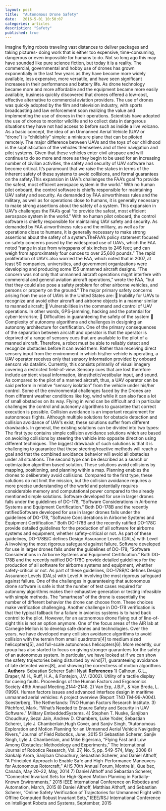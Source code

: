 ```yaml
---
layout: post
title:  "Autonomous Drone Safety"
date:   2016-5-01 10:50:07
categories: articles
description: "Safety"
published: true
---
```



<div>
Imagine flying robots traveling vast distances to deliver packages and taking pictures- doing work that is either too expensive, time-consuming, dangerous or even impossible for humans to do. Not so long ago this may have sounded like pure science fiction, but today it is a reality. The commercial, governmental and hobby use of drones has grown exponentially in the last few years as they have become more widely available, less expensive, more versatile, and have seen significant increases in their performance and battery life. As drone technology became more and more affordable and the equipment became more easily available, business quickly discovered that drones offered a low-cost, effective alternative to commercial aviation providers. The use of drones was quickly adopted by the film and television industry, with sports broadcasting and law enforcement soon realizing the value and implementing the use of drones in their operations. Scientists have adopted the use of drones to monitor wildlife and to collect data in dangerous situations they have not had access to before such as inside a live volcano. As a basic concept, the idea of an Unmanned Aerial Vehicle (UAV or “drone”) is “childishly” simple: a miniature plane that can be piloted remotely. The major difference between UAVs and the toys of our childhood is the sophistication of the vehicles themselves and of their navigation and pilot systems. Given that these vehicles enter civil airspace and will continue to do so more and more as they begin to be used for an increasing number of civilian activities, the safety and security of UAV software has become critical. It’s paramount that we raise the stakes in terms of the inherent safety of these systems to avoid collisions, and formal guarantees on the <span class="skimlinks-unlinked">safety.This</span> expansion in UAV’s challenges the FAA’s goal “to provide the safest, most efficient aerospace system in the world.” With no human pilot onboard, the control software is chiefly responsible for maintaining UAV safety and security. As demanded by FAA airworthiness rules and the military, as well as for operations close to humans, it is generally necessary to make strong assertions about the safety of a system. This expansion in UAV’s challenges the FAA’s goal “to provide the safest, most efficient aerospace system in the world.” With no human pilot onboard, the control software is chiefly responsible for maintaining UAV safety and security. As demanded by FAA airworthiness rules and the military, as well as for operations close to humans, it is generally necessary to make strong assertions about the safety of a <span class="skimlinks-unlinked">system.The</span>FAA’s policy statement focused on safety concerns posed by the widespread use of UAVs, which the FAA noted “range in size from wingspans of six inches to 246 feet; and can weigh from approximately four ounces to over 25,600 pounds.” The rapid proliferation of UAV’s also worried the FAA, which noted that in 2007, at least 50 companies, universities, and government organizations were developing and producing some 155 unmanned aircraft designs. “The concern was not only that unmanned aircraft operations might interfere with commercial and general aviation aircraft operations,” wrote the FAA, “but that they could also pose a safety problem for other airborne vehicles, and persons or property on the ground.” The major primary safety concerns arising from the use of UAVs in the United States are:  Inability for UAVs to recognize and avoid other aircraft and airborne objects in a manner similar to manned aircraft;  Vulnerabilities in the command and control of UAV operations. In other words, GPS-jamming, hacking and the potential for cyber-terrorism;  Difficulties in guaranteeing the safety of the system  Complexity of autonomy algorithms and challenges in designing an autonomy architecture for certification. One of the primary consequences of the separation between aircraft and operator is that the operator is deprived of a range of sensory cues that are available to the pilot of a manned aircraft. Therefore, a robot must be able to reliably detect and recognize obstacles before it can avoid them. Rather than receiving direct sensory input from the environment in which his/her vehicle is operating, a UAV operator receives only that sensory information provided by onboard sensors via datalink. Currently, this consists primarily of visual imagery covering a restricted field-of-view. Sensory cues that are lost therefore include ambient visual information, kinesthetic/vestibular input, and sound. As compared to the pilot of a manned aircraft, thus, a UAV operator can be said perform in relative “sensory isolation” from the vehicle under his/her control. Some of the environmental challenges faced by the Drones are from different weather conditions like fog, wind while it can also face a lot of small obstacles on its way. Flying in wind can be difficult and in particular challenges the control and autonomy algorithms to guarantee that correct execution is possible. Collision avoidance is an important requirement for autonomous flights. Although multiple solutions for obstacle detection and collision avoidance of UAV’s exist, these solutions suffer from different drawbacks. In general, the existing solutions can be divided into two types: The first type contains simple collision avoidance solutions which are based on avoiding collisions by steering the vehicle into opposite direction using different techniques. The biggest drawback of such solutions is that it is challenging to guarantee that these steering/reactive methods will reach a goal and that the combined avoidance behavior will avoid all obstacles under all situations. The second type can be described as a search or optimization algorithm based solution. These solutions avoid collisions by mapping, positioning, and planning within a map. Planning enables the drones to deliberately avoid collisions. Compared to the first type, these solutions do not limit the mission, but the collision avoidance requires a more precise understanding of the world and potentially requires considerable memory and computational power compared to the already mentioned simple solutions. Software developed for use in larger drones falls under the guidelines of DO-178, “Software Considerations in Airborne Systems and Equipment Certification.” Both DO-178B and the recently ratifiedSoftware developed for use in larger drones falls under the guidelines of DO-178, “Software Considerations in Airborne Systems and Equipment Certification.” Both DO-178B and the recently ratified DO-178C provide detailed guidelines for the production of all software for airborne systems and equipment, whether safety-critical or not. As part of these guidelines, DO-178B/C defines Design Assurance Levels (DALs) with Level A involving the most rigorous safeguard against failure. Software developed for use in larger drones falls under the guidelines of DO-178, “Software Considerations in Airborne Systems and Equipment Certification.” Both DO-178B and the recently ratified DO-178C provide detailed guidelines for the production of all software for airborne systems and equipment, whether safety-critical or not. As part of these guidelines, DO-178B/C defines Design Assurance Levels (DALs) with Level A involving the most rigorous safeguard against failure. One of the challenges in guaranteeing that autonomous drone software is safe is that the number of test cases required for autonomy algorithms makes their exhaustive generation or testing infeasible with simple methods. The “smartness” of the drone is essentially the number of different behavior the drone can choose from. These choices make verification challenging. Another challenge in DO-178 verification is that the typical fallback for a failure in avionics systems is to hand back control to the pilot. However, for an autonomous drone flying out of line-of-sight this is not an option anymore. One of the focus areas of the AIR lab at Carnegie Mellon is to develop safe drones and technologies. Over the years, we have developed many collision avoidance algorithms to avoid collision with the terrain from small quadrotors[4] to medium sized helicopters[5], and full-scale autonomous helicopters[6]. More recently, our group has also started to focus on giving stronger guarantees for the safety of an autonomous system. In particular, we have looked at if we can show the safety trajectories being disturbed by wind[7], guaranteeing avoidance of late detected wires[8], and showing the correctness of motion algorithms . <strong>Authors </strong> Sebastian Scherer Sahil Nyati <strong>References</strong> 1) Calhoun, G.L., Draper, M.H., Ruff, H.A., &amp; Fontejon, J.V. (2002). Utility of a tactile display for cueing faults. Proceedings of the Human Factors and Ergonomics Society 46th Annual Meeting,2144-2148. 2) Van Erp, J.B.F., &amp; Van Breda, L. (1999). Human factors issues and advanced interface design in maritime unmanned aerial vehicles: A project overview (Report TNO TM-99-A004). Soesterberg, The Netherlands: TNO Human Factors Research Institute. 3) Pitchford, Mark. “What’s Needed to Ensure Safety and Security in UAV Software.” Military EmbeddedSystems. 4) Stephen T. Nuske, Sanjiban Choudhury, Sezal Jain, Andrew D. Chambers, Luke Yoder, Sebastian Scherer, Lyle J. Chamberlain,Hugh Cover, and Sanjiv Singh, “Autonomous Exploration and Motion Planning for an Unmanned Aerial Vehicle Navigating Rivers,” Journal of Field Robotics, June, 2015 5) Sebastian Scherer, Sanjiv Singh, Lyle J. Chamberlain, and Mike Elgersma, “Flying Fast and Low Among Obstacles: Methodology and Experiments,” The International Journal of Robotics Research, Vol. 27, No. 5, pp. 549-574, May, 2008 6) Sankalp Arora, Sanjiban Choudhury, Sebastian Scherer, and Daniel Althoff, “A Principled Approach to Enable Safe and High-Performance Maneuvers for Autonomous Rotorcraft,” AHS 70th Annual Forum, Montre ́al, Que ́bec, Canada, May 20–22, May, 2014 7) Daniel Althoff and Sebastian Scherer, “Connected Invariant Sets for High-Speed Motion Planning in Partially-Known Environments,” 2015 IEEE International Conference on Robotics and Automation, March, 2015 8) Daniel Althoff, Matthias Althoff, and Sebastian Scherer, “Online Safety Verification of Trajectories for Unmanned Flight with Offline Computed Robust Invariant Sets,” IEEE/RSJ International Conference on Intelligent Robots and Systems, September, 2015
</div>